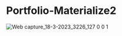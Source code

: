 # Portfolio-Materialize2
![Web capture_18-3-2023_3226_127 0 0 1](https://user-images.githubusercontent.com/93695009/226099894-d8779b19-189b-465b-bf72-8e7f15e9dd10.jpeg)
 
